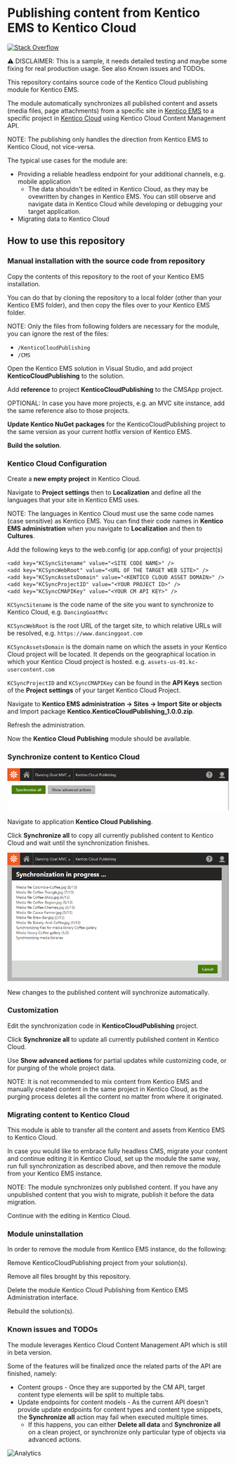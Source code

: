 # Publishing content from Kentico EMS to Kentico Cloud

[![Stack Overflow](https://img.shields.io/badge/Stack%20Overflow-ASK%20NOW-FE7A16.svg?logo=stackoverflow&logoColor=white)](https://stackoverflow.com/tags/kentico)

:warning: DISCLAIMER: This is a sample, it needs detailed testing and maybe some fixing for real production usage. See also Known issues and TODOs.

This repository contains source code of the Kentico Cloud publishing module for Kentico EMS.

The module automatically synchronizes all published content and assets (media files, page attachments) from a specific site in [Kentico EMS](https://www.kentico.com) to a specific project in [Kentico Cloud](https://www.kenticocloud.com) using Kentico Cloud Content Management API.

NOTE: The publishing only handles the direction from Kentico EMS to Kentico Cloud, not vice-versa.

The typical use cases for the module are:
* Providing a reliable headless endpoint for your additional channels, e.g. mobile application
  * The data shouldn't be edited in Kentico Cloud, as they may be ovewritten by changes in Kentico EMS. You can still observe and navigate data in Kentico Cloud while developing or debugging your target application.  
* Migrating data to Kentico Cloud

## How to use this repository

### Manual installation with the source code from repository

Copy the contents of this repository to the root of your Kentico EMS installation.

You can do that by cloning the repository to a local folder (other than your Kentico EMS folder), and then copy the files over to your Kentico EMS folder.

NOTE: Only the files from following folders are necessary for the module, you can ignore the rest of the files:
* `/KenticoCloudPublishing`
* `/CMS`

Open the Kentico EMS solution in Visual Studio, and add project **KenticoCloudPublishing** to the solution.

Add **reference** to project **KenticoCloudPublishing** to the CMSApp project.

OPTIONAL: In case you have more projects, e.g. an MVC site instance, add the same reference also to those projects. 

**Update Kentico NuGet packages** for the KenticoCloudPublishing project to the same version as your current hotfix version of Kentico EMS.

**Build the solution**.

### Kentico Cloud Configuration

Create a **new empty project** in Kentico Cloud.

Navigate to **Project settings** then to **Localization** and define all the languages that your site in Kentico EMS uses.

NOTE: The languages in Kentico Cloud must use the same code names (case sensitive) as Kentico EMS. You can find their code names in **Kentico EMS administration** when you navigate to **Localization** and then to **Cultures**.

Add the following keys to the web.config (or app.config) of your project(s)

```
<add key="KCSyncSitename" value="<SITE CODE NAME>" />
<add key="KCSyncWebRoot" value="<URL OF THE TARGET WEB SITE>" />
<add key="KCSyncAssetsDomain" value="<KENTICO CLOUD ASSET DOMAIN>" />
<add key="KCSyncProjectID" value="<YOUR PROJECT ID>" />
<add key="KCSyncCMAPIKey" value="<YOUR CM API KEY>" />
```

`KCSyncSitename` is the code name of the site you want to synchronize to Kentico Cloud, e.g. `DancingGoatMvc`

`KCSyncWebRoot` is the root URL of the target site, to which relative URLs will be resolved, e.g. `https://www.dancinggoat.com`

`KCSyncAssetsDomain` is the domain name on which the assets in your Kentico Cloud project will be located. It depends on the geographical location in which your Kentico Cloud project is hosted. e.g. `assets-us-01.kc-usercontent.com`

`KCSyncProjectID` and `KCSyncCMAPIKey` can be found in the **API Keys** section of the **Project settings** of your target Kentico Cloud Project.

Navigate to **Kentico EMS administration -> Sites -> Import Site or objects** and Import package **Kentico.KenticoCloudPublishing_1.0.0.zip**.

Refresh the administration.

Now the **Kentico Cloud Publishing** module should be available.

### Synchronize content to Kentico Cloud

![Module user interface](images/KenticoCloudPublishing.png)

Navigate to application **Kentico Cloud Publishing**.

Click **Synchronize all** to copy all currently published content to Kentico Cloud and wait until the synchronization finishes.

![Synchronizing changes](images/KenticoCloudPublishingSync.png)

New changes to the published content will synchronize automatically.

### Customization

Edit the synchronization code in **KenticoCloudPublishing** project.

Click **Synchronize all** to update all currently published content in Kentico Cloud.

Use **Show advanced actions** for partial updates while customizing code, or for purging of the whole project data.

NOTE: It is not recommended to mix content from Kentico EMS and manually created content in the same project in Kentico Cloud, as the purging process deletes all the content no matter from where it originated.

### Migrating content to Kentico Cloud

This module is able to transfer all the content and assets from Kentico EMS to Kentico Cloud.

In case you would like to embrace fully headless CMS, migrate your content and continue editing it in Kentico Cloud, set up the module the same way, run full synchronization as described above, and then remove the module from your Kentico EMS instance.

NOTE: The module synchronizes only published content. If you have any unpublished content that you wish to migrate, publish it before the data migration. 

Continue with the editing in Kentico Cloud.

### Module uninstallation

In order to remove the module from Kentico EMS instance, do the following:

Remove KenticoCloudPublishing project from your solution(s).

Remove all files brought by this repository.

Delete the module Kentico Cloud Publishing from Kentico EMS Administration interface.

Rebuild the solution(s).

### Known issues and TODOs

The module leverages Kentico Cloud Content Management API which is still in beta version.

Some of the features will be finalized once the related parts of the API are finished, namely:
* Content groups - Once they are supported by the CM API, target content type elements will be split to multiple tabs.
* Update endpoints for content models - As the current API doesn't provide update endpoints for content types and content type snippets, the **Synchronize all** action may fail when executed multiple times.
  * If this happens, you can either **Delete all data** and **Synchronize all** on a clean project, or synchronize only particular type of objects via advanced actions. 

![Analytics](https://kentico-ga-beacon.azurewebsites.net/api/UA-69014260-4/Kentico/ems-module-cloud-publishing?pixel)
